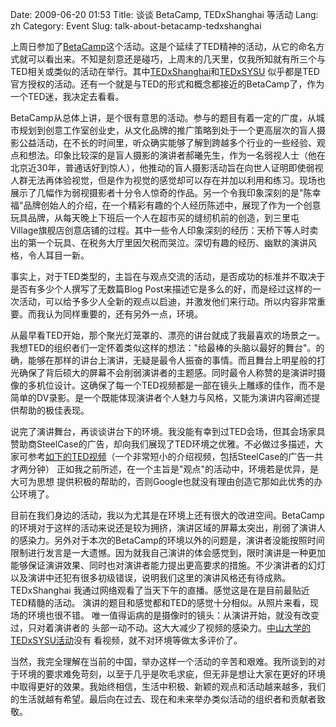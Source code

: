 Date: 2009-06-20 01:53
Title: 谈谈 BetaCamp, TEDxShanghai 等活动
Lang: zh
Category: Event
Slug: talk-about-betacamp-tedxshanghai


上周日参加了[BetaCamp](http://camp.blogbeta.com/)这个活动。这是个延续了TED精神的活动，从它的命名方式就可以看出来。不知是刻意还是碰巧，上周末的几天里，仅我所知就有所三个与TED相关或类似的活动在举行。其中[TEDxShanghai](http://www.tedxshanghai.com/)和[TEDxSYSU](http://tedxguangzhou.com/) 似乎都是TED官方授权的活动。还有一个就是与TED的形式和概念都接近的BetaCamp了，作为一个TED迷，我决定去看看。

BetaCamp从总体上讲，是个很有意思的活动。参与的题目有着一定的广度，从城市规划到创意工作室创业史，从文化品牌的推广策略到处于一个更高层次的盲人摄影公益活动，在不长的时间里，听众确实能够了解到跨越多个行业的一些经验、观点和想法。印象比较深的是盲人摄影的演讲者郝曦先生，作为一名弱视人士（他在北京近30年，普通话好到惊人），他推动的盲人摄影活动旨在向世人证明即使弱视人群无法再体验视觉，但是作为视觉的感觉却可以存在并加以利用和练习。现场也展示了几幅作为弱视摄影者十分令人惊奇的作品。另一个令我印象深刻的是"陈幸福"品牌创始人的介绍，在一个精彩有趣的个人经历陈述中，展现了作为一个创意玩具品牌，从每天晚上下班后一个人在超市买的缝纫机前的创造，到三里屯Village旗舰店创意店铺的过程。其中一些令人印象深刻的经历：天桥下等人时卖出的第一个玩具、在税务大厅里因欠税而哭泣。深切有趣的经历、幽默的演讲风格，令人耳目一新。

事实上，对于TED类型的，主旨在与观点交流的活动，是否成功的标准并不取决于是否有多少个人撰写了无数篇Blog
Post来描述它是多么的好，而是经过这样的一次活动，可以给予多少人全新的观点以启迪，并激发他们来行动。所以内容非常重要。而我认为同样重要的，还有另外一点，环境。

从最早看TED开始，那个聚光灯笼罩的、漂亮的讲台就成了我最喜欢的场景之一。我想TED的组织者们一定怀着类似这样的想法："给最棒的头脑以最好的舞台"。的确，能够在那样的讲台上演讲，无疑是最令人振奋的事情。而且舞台上明星般的打光确保了背后硕大的屏幕不会削弱演讲者的主题感。同时最令人称赞的是演讲时摄像的多机位设计。这确保了每一个TED视频都是一部在镜头上雕琢的佳作，而不是简单的DV录影。是一个既能体现演讲者个人魅力与风格，又能为演讲内容阐述提供帮助的极佳表现。

说完了演讲舞台，再谈谈讲台下的环境。我没能有幸到过TED会场，但其会场家具赞助商SteelCase的广告，却向我们展现了TED环境之优雅。不必做过多描述，大家可参考[如下的TED视频](http://www.ted.com/talks/lang/eng/yves_behar_s_supercharged_motorcycle_design.html)（一个非常短小的介绍视频，包括SteelCase的广告一共才两分钟）
正如我之前所述，在一个主旨是"观点"的活动中，环境若是优异，是大可为思想
提供积极的帮助的，否则Google也就没有理由创造它那如此优秀的办公环境了。

目前在我们身边的活动，我以为尤其是在环境上还有很大的改进空间。BetaCamp
的环境对于这样的活动来说还是较为拥挤，演讲区域的屏幕太突出，削弱了演讲人的感染力。另外对于本次的BetaCamp的环境以外的问题是，演讲者没能按照时间限制进行发言是一大遗憾。因为就我自己演讲的体会感觉到，限时演讲是一种更加能够保证演讲效果、同时也对演讲者能力提出更高要求的措施。不少演讲者的幻灯以及演讲中还犯有很多初级错误，说明我们这里的演讲风格还有待成熟。TEDxShanghai
我通过网络观看了当天下午的直播。感觉这是在是目前最贴近TED精髓的活动。
演讲的题目和感觉都和TED的感觉十分相似。从照片来看，现场的环境也很不错。
唯一值得诟病的是摄像时的镜头：从演讲开始，就没有改变过，只对着演讲者的
头部一动不动。这大大减少了视频的感染力。[中山大学的TEDxSYSU活动](http://tedxguangzhou.com/)没有
看视频，就不对环境等做太多评价了。

当然，我完全理解在当前的中国，举办这样一个活动的辛苦和艰难。我所谈到的对于环境的要求难免苛刻，以至于几乎是吹毛求疵，但无非是想让大家在更好的环境中取得更好的效果。我始终相信，生活中积极、新颖的观点和活动越来越多，我们的生活就越有希望。最后向在过去、现在和未来举办类似活动的组织者和贡献者致敬。
